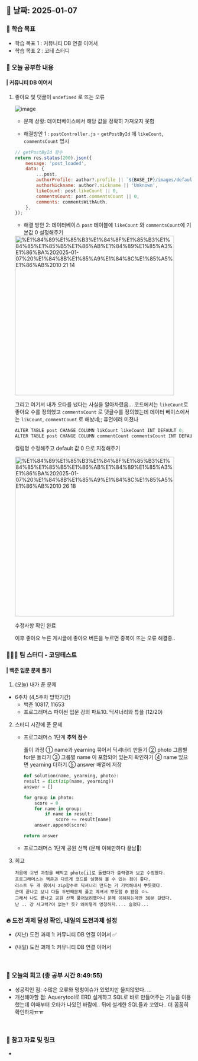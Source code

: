 ## 📅 날짜: 2025-01-07


### 💬 학습 목표

- 학습 목표 1 : 커뮤니티 DB 연결 이어서
- 학습 목표 2 : 코테 스터디

### 📒 오늘 공부한 내용
#### | 커뮤니티 DB 이어서

1. 좋아요 및 댓글이 `undefined` 로 뜨는 오류
    
    ![image](https://github.com/user-attachments/assets/564bb6b9-ee60-41f2-afaa-b5f873f7334f)
    
    - 문제 상황: 데이터베이스에서 해당 값을 정확히 가져오지 못함
    
    - 해결방안 1 : `postController.js` - `getPostById` 에 `likeCount`, `commentsCount` 명시
    
    ```jsx
    // getPostById 함수
    return res.status(200).json({
        message: 'post_loaded',
        data: {
            ...post,
            authorProfile: author?.profile || `${BASE_IP}/images/default-profile.png`,
            authorNickname: author?.nickname || 'Unknown',
            likeCount: post.likeCount || 0,
            commentsCount: post.commentsCount || 0,
            comments: commentsWithAuth,
        },
    });
    ```
    
    - 해결 방안 2: 데이터베이스 `post` 테이블에 `likeCount` 와 `commentsCount`에 기본값 0 설정해주기 <br/>
    
    <img width="430" alt="%E1%84%89%E1%85%B3%E1%84%8F%E1%85%B3%E1%84%85%E1%85%B5%E1%86%AB%E1%84%89%E1%85%A3%E1%86%BA%202025-01-07%20%E1%84%8B%E1%85%A9%E1%84%8C%E1%85%A5%E1%86%AB%2010 21 14" src="https://github.com/user-attachments/assets/2cd3c89c-8034-4faa-9f25-728287768d68" />
    
    그리고 여기서 내가 오타를 냈다는 사실을 알아차렸음...
    코드에서는 `likeCount`로 좋아요 수를 정의했고 `commentsCount` 로 댓글수를 정의했는데 데이터 베이스에서는 `likCount`, `commentCount` 로 해놨네;; 휴먼에러 미쳤나
    
    ```jsx
    ALTER TABLE post CHANGE COLUMN likCount likeCount INT DEFAULT 0;
    ALTER TABLE post CHANGE COLUMN commentCount commentsCount INT DEFAULT 0;
    ```
    
    컬럼명 수정해주고 default 값 0 으로 지정해주기
    
    <img width="430" alt="%E1%84%89%E1%85%B3%E1%84%8F%E1%85%B3%E1%84%85%E1%85%B5%E1%86%AB%E1%84%89%E1%85%A3%E1%86%BA%202025-01-07%20%E1%84%8B%E1%85%A9%E1%84%8C%E1%85%A5%E1%86%AB%2010 26 18" src="https://github.com/user-attachments/assets/78d20225-7369-4a7f-aff2-634420ecf61e" />
    
    수정사항 확인 완료

    이후 좋아요 누른 게시글에 좋아요 버튼을 누르면 중복이 뜨는 오류 해결중..

### 🧑‍🧒‍🧒 팀 스터디 - 코딩테스트
#### | 백준 입문 문제 풀기

1. (오늘) 내가 푼 문제

- 6주차 (4,5주차 방학기간)
    - 백준 10817, 11653
    - 프로그래머스 파이썬 입문 강의 파트10. 딕셔너리와 튜플 (12/20)

2. 스터디 시간에 푼 문제

    - 프로그래머스 1단계 **추억 점수**

        풀이 과정
        ① name과 yearning 묶어서 딕셔너리 만들기
        ② photo 그룹별 for문 돌리기
        ③ 그룹별 name 이 포함되어 있는지 확인하기
        ④ name 있으면 yearning 더하기
        ⑤ answer 배열에 저장

        ```python
        def solution(name, yearning, photo):
        result = dict(zip(name, yearning))
        answer = []
        
        for group in photo:
            score = 0
            for name in group:
                if name in result:
                    score += result[name]
            answer.append(score)
        
        return answer
        ```

    - 프로그래머스 1단계 공원 산책 (문제 이해만하다 끝남🥲)

3. 회고

    ```
    처음에 ②번 과정을 빼먹고 photo[i]로 돌렸다가 출력결과 보고 수정했다.
    프로그래머스는 백준과 다르게 코드를 실행해 볼 수 있는 점이 좋다.
    리스트 두 개 묶어서 zip함수로 딕셔너리 만드는 거 기억해내서 뿌듯했다.
    근데 끝나고 보니 다들 두번째문제 풀고 계셔서 뿌듯함 0 됐음 ㅇㄴ
    그래서 나도 끝나고 공원 산책 풀어보려했더니 문제 이해하는데만 30분 걸렸다.
    난 .. 걍 사고력?이 없는? 듯? 왜이렇게 멍청하지.... 슬펐다...
    ```


### 🔥 도전 과제 달성 확인, 내일의 도전과제 설정
- (지난) 도전 과제 1: 커뮤니티 DB 연결 이어서 ✅

- (내일) 도전 과제 1: 커뮤니티 DB 연결 이어서

<br/>

### 💭 오늘의 회고 (총 공부 시간 8:49:55)
- 성공적인 점: 수많은 오류와 멍청이슈가 있었지만 울지않았다. ... <br/>
- 개선해야할 점: Aquerytool로 ERD 설계하고 SQL로 바로 만들어주는 기능을 이용했는데 이때부터 오타가 나있던 바람에.. 뒤에 설계한 SQL들과 꼬였다.. 더 꼼꼼히 확인하자ㅠㅠ <br/>

<br/>

### 📁 참고 자료 및 링크
- 